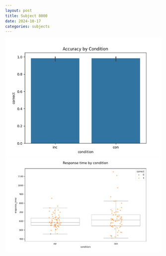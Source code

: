 ```yaml
---
layout: post
title: Subject 8000
date: 2024-10-17
categories: subjects
---
```


![](data/8000/run-16/8000_NF_acc.png)
![](data/8000/run-16/8000_NF_rt.png)
